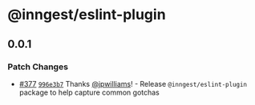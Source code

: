 # @inngest/eslint-plugin

## 0.0.1

### Patch Changes

- [#377](https://github.com/inngest/inngest-js/pull/377) [`996e3b7`](https://github.com/inngest/inngest-js/commit/996e3b7296505714104d15e7d1eebaeee2445b21) Thanks [@jpwilliams](https://github.com/jpwilliams)! - Release `@inngest/eslint-plugin` package to help capture common gotchas
